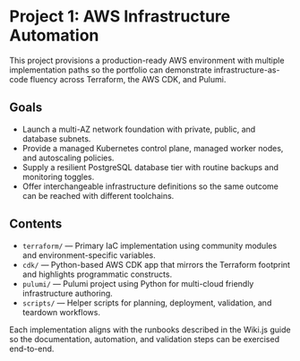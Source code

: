 # Project 1: AWS Infrastructure Automation

This project provisions a production-ready AWS environment with multiple implementation paths so the portfolio can demonstrate infrastructure-as-code fluency across Terraform, the AWS CDK, and Pulumi.

## Goals
- Launch a multi-AZ network foundation with private, public, and database subnets.
- Provide a managed Kubernetes control plane, managed worker nodes, and autoscaling policies.
- Supply a resilient PostgreSQL database tier with routine backups and monitoring toggles.
- Offer interchangeable infrastructure definitions so the same outcome can be reached with different toolchains.

## Contents
- `terraform/` — Primary IaC implementation using community modules and environment-specific variables.
- `cdk/` — Python-based AWS CDK app that mirrors the Terraform footprint and highlights programmatic constructs.
- `pulumi/` — Pulumi project using Python for multi-cloud friendly infrastructure authoring.
- `scripts/` — Helper scripts for planning, deployment, validation, and teardown workflows.

Each implementation aligns with the runbooks described in the Wiki.js guide so the documentation, automation, and validation steps can be exercised end-to-end.
